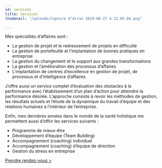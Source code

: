 ```yaml
---
id: services
title: Services
thumbnail: "/uploads/Capture d’écran 2019-08-27 à 12.05.04.png"

---
```

Mes spécialités d’affaires sont :

* La gestion de projet et le redressement de projets en difficulté
* La gestion de portefeuille et l’implantation de bonnes pratiques en entreprise
* La gestion du changement et le support aux grandes transformations
* La gestion et l’amélioration des processus d’affaires
* L’implantation de centres d’excellence en gestion de projet, de processus et d’intelligence d’affaires

J’offre aussi un service complet d’évaluation des obstacles à la performance avec l’établissement d’un plan d’action pour atteindre la performance désirée. L’approche consiste à revoir les méthodes de gestion, les résultats actuels et l’étude de la dynamique du travail d’équipe et des relations humaines à l’intérieur de l’entreprise.

Enfin, mes dernières années dans le monde de la santé holistique me permettent aussi d’offrir les services suivants :

* Programme de mieux-être 
* Développement d’équipe (Team Building)
* Accompagnement (coaching) individuel
* Accompagnement (coaching) d’équipe de direction
* Gestion du stress en entreprise

[Prendre rendez-vous >](https://www.gorendezvous.com/homepage/111690)